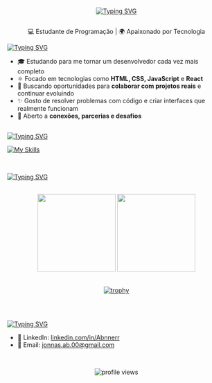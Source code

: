 <br>
<div align="center">
 
 [![Typing SVG](https://readme-typing-svg.demolab.com?font=Fira+Code&weight=900&size=28&letterSpacing=&pause=5000&color=F7F7F7&vCenter=true&width=343&height=30&lines=%F0%9F%91%8B+Ol%C3%A1%2C+eu+sou+Jonas)](https://git.io/typing-svg)
  
</div>

##
<p align="center">
  💻 Estudante de Programação | 🌍 Apaixonado por Tecnologia
 

 [![Typing SVG](https://readme-typing-svg.demolab.com?font=Fira+Code&weight=900&letterSpacing=&pause=5000&color=F7F7F7&vCenter=true&width=345&height=30&lines=%F0%9F%91%A8%E2%80%8D%F0%9F%92%BB+Sobre+Mim)](https://git.io/typing-svg)

- 🎓 Estudando para me tornar um desenvolvedor cada vez mais completo
- ⚛️ Focado em tecnologias como **HTML, CSS, JavaScript** e **React**
- 🎯 Buscando oportunidades para **colaborar com projetos reais** e continuar evoluindo
- ✨ Gosto de resolver problemas com código e criar interfaces que realmente funcionam
- 🤝 Aberto a **conexões, parcerias e desafios**

</p>

##
[![Typing SVG](https://readme-typing-svg.demolab.com?font=Fira+Code&weight=900&letterSpacing=&pause=5000&color=F7F7F7&vCenter=true&width=345&height=30&lines=%F0%9F%8E%93+Tecnologias+e+Ferramentas)](https://git.io/typing-svg)

[![My Skills](https://skillicons.dev/icons?i=html,css,javascript,python,tailwind,react,vite,mysql,mariadb,nodejs)](https://skillicons.dev)<br><br>

##

[![Typing SVG](https://readme-typing-svg.demolab.com?font=Fira+Code&weight=900&letterSpacing=&pause=5000&color=F7F7F7&vCenter=true&width=345&height=30&lines=%F0%9F%93%8A+GitHub+Stats)](https://git.io/typing-svg)

<br>
<div align="center">
  <img height="180em" src="https://github-readme-stats.vercel.app/api?username=Abnnerr&show_icons=true&theme=tokyonight"/>
  <img height="180em" src="https://github-readme-stats.vercel.app/api/top-langs/?username=Abnnerr&layout=compact&langs_count=7&theme=tokyonight"/>
 <br><br>
 
 [![trophy](https://github-profile-trophy.vercel.app/?username=Abnnerr&theme=tokyonight)](https://github.com/ryo-ma/github-profile-trophy)
</div>
<br>

##

[![Typing SVG](https://readme-typing-svg.demolab.com?font=Fira+Code&weight=900&letterSpacing=&pause=5000&color=F7F7F7&vCenter=true&width=345&height=30&lines=%F0%9F%93%AB+Contato)](https://git.io/typing-svg)

- 💼 LinkedIn: [linkedin.com/in/Abnnerr](https://www.linkedin.com/in/abner-vieira-b34710365/)
- 📧 Email: [jonnas.ab.00@gmail.com](jonnas.ab.00@gmail.com)
  <br><br>
##
<p align="center">
  <img src="https://komarev.com/ghpvc/?username=Abnnerr&style=for-the-badge&color=red" alt="profile views" />
</p>

